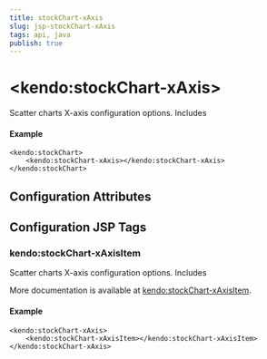 ```yaml
---
title: stockChart-xAxis
slug: jsp-stockChart-xAxis
tags: api, java
publish: true
---
```


# \<kendo:stockChart-xAxis\>

Scatter charts X-axis configuration options.
Includes

#### Example
    <kendo:stockChart>
        <kendo:stockChart-xAxis></kendo:stockChart-xAxis>
    </kendo:stockChart>

## Configuration Attributes


##  Configuration JSP Tags

### kendo:stockChart-xAxisItem

Scatter charts X-axis configuration options.
Includes

More documentation is available at [kendo:stockChart-xAxisItem](stockchart/xaxisitem).

#### Example

    <kendo:stockChart-xAxis>
        <kendo:stockChart-xAxisItem></kendo:stockChart-xAxisItem>
    </kendo:stockChart-xAxis>

